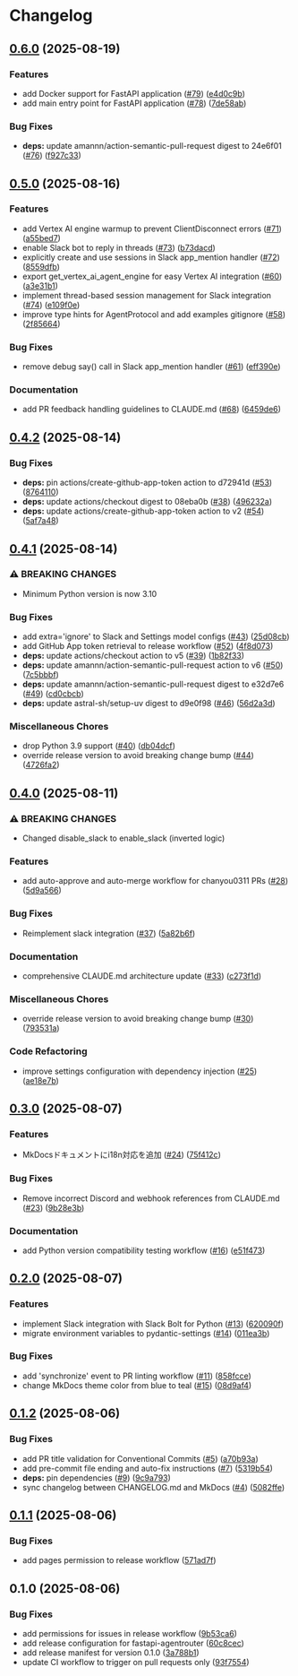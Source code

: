 # Changelog

## [0.6.0](https://github.com/chanyou0311/fastapi-agentrouter/compare/v0.5.0...v0.6.0) (2025-08-19)


### Features

* add Docker support for FastAPI application ([#79](https://github.com/chanyou0311/fastapi-agentrouter/issues/79)) ([e4d0c9b](https://github.com/chanyou0311/fastapi-agentrouter/commit/e4d0c9bee1cc32d43574d0f8309c8865feb636f0))
* add main entry point for FastAPI application ([#78](https://github.com/chanyou0311/fastapi-agentrouter/issues/78)) ([7de58ab](https://github.com/chanyou0311/fastapi-agentrouter/commit/7de58abbafb60dd4582899e878a5fff839b8b692))


### Bug Fixes

* **deps:** update amannn/action-semantic-pull-request digest to 24e6f01 ([#76](https://github.com/chanyou0311/fastapi-agentrouter/issues/76)) ([f927c33](https://github.com/chanyou0311/fastapi-agentrouter/commit/f927c33c93d24aa4762517747db0a2d2311bd85a))

## [0.5.0](https://github.com/chanyou0311/fastapi-agentrouter/compare/v0.4.2...v0.5.0) (2025-08-16)


### Features

* add Vertex AI engine warmup to prevent ClientDisconnect errors ([#71](https://github.com/chanyou0311/fastapi-agentrouter/issues/71)) ([a55bed7](https://github.com/chanyou0311/fastapi-agentrouter/commit/a55bed777e1b15ae8ae8e78bd3f7576923545ed5))
* enable Slack bot to reply in threads ([#73](https://github.com/chanyou0311/fastapi-agentrouter/issues/73)) ([b73dacd](https://github.com/chanyou0311/fastapi-agentrouter/commit/b73dacd3988036ba71e801d75dac81a5fc7aa2fa))
* explicitly create and use sessions in Slack app_mention handler ([#72](https://github.com/chanyou0311/fastapi-agentrouter/issues/72)) ([8559dfb](https://github.com/chanyou0311/fastapi-agentrouter/commit/8559dfba6abdf7ce6187132e56e05b3c538229e7))
* export get_vertex_ai_agent_engine for easy Vertex AI integration ([#60](https://github.com/chanyou0311/fastapi-agentrouter/issues/60)) ([a3e31b1](https://github.com/chanyou0311/fastapi-agentrouter/commit/a3e31b1e61e43f663096add62af6955c0a8d39e3))
* implement thread-based session management for Slack integration ([#74](https://github.com/chanyou0311/fastapi-agentrouter/issues/74)) ([e109f0e](https://github.com/chanyou0311/fastapi-agentrouter/commit/e109f0e2b332de220f4e21b1d3191097816a8ef8))
* improve type hints for AgentProtocol and add examples gitignore ([#58](https://github.com/chanyou0311/fastapi-agentrouter/issues/58)) ([2f85664](https://github.com/chanyou0311/fastapi-agentrouter/commit/2f85664c5274b38f70ae75b9dcf1db7adc4f757e))


### Bug Fixes

* remove debug say() call in Slack app_mention handler ([#61](https://github.com/chanyou0311/fastapi-agentrouter/issues/61)) ([eff390e](https://github.com/chanyou0311/fastapi-agentrouter/commit/eff390e20953dcd54a7ed202d2d60ed573949490))


### Documentation

* add PR feedback handling guidelines to CLAUDE.md ([#68](https://github.com/chanyou0311/fastapi-agentrouter/issues/68)) ([6459de6](https://github.com/chanyou0311/fastapi-agentrouter/commit/6459de68ebc98fa415992f7f06f0f10844155e9c))

## [0.4.2](https://github.com/chanyou0311/fastapi-agentrouter/compare/v0.4.1...v0.4.2) (2025-08-14)


### Bug Fixes

* **deps:** pin actions/create-github-app-token action to d72941d ([#53](https://github.com/chanyou0311/fastapi-agentrouter/issues/53)) ([8764110](https://github.com/chanyou0311/fastapi-agentrouter/commit/8764110343a6ef721576a0a15f8aed1143b18588))
* **deps:** update actions/checkout digest to 08eba0b ([#38](https://github.com/chanyou0311/fastapi-agentrouter/issues/38)) ([496232a](https://github.com/chanyou0311/fastapi-agentrouter/commit/496232a99cea9f4d50fc292b9f5bec3c0039e82c))
* **deps:** update actions/create-github-app-token action to v2 ([#54](https://github.com/chanyou0311/fastapi-agentrouter/issues/54)) ([5af7a48](https://github.com/chanyou0311/fastapi-agentrouter/commit/5af7a4812e6a98fe95b2d24ecc1f2a0c9400d8ed))

## [0.4.1](https://github.com/chanyou0311/fastapi-agentrouter/compare/v0.4.0...v0.4.1) (2025-08-14)


### ⚠ BREAKING CHANGES

* Minimum Python version is now 3.10

### Bug Fixes

* add extra='ignore' to Slack and Settings model configs ([#43](https://github.com/chanyou0311/fastapi-agentrouter/issues/43)) ([25d08cb](https://github.com/chanyou0311/fastapi-agentrouter/commit/25d08cbe67980425961e568870b3f9e0c7011711))
* add GitHub App token retrieval to release workflow ([#52](https://github.com/chanyou0311/fastapi-agentrouter/issues/52)) ([4f8d073](https://github.com/chanyou0311/fastapi-agentrouter/commit/4f8d07377c62ca4dfeb935ecf7f4975ddda9b10c))
* **deps:** update actions/checkout action to v5 ([#39](https://github.com/chanyou0311/fastapi-agentrouter/issues/39)) ([1b82f33](https://github.com/chanyou0311/fastapi-agentrouter/commit/1b82f33e1240c2e9102be0c746888d1441c5609a))
* **deps:** update amannn/action-semantic-pull-request action to v6 ([#50](https://github.com/chanyou0311/fastapi-agentrouter/issues/50)) ([7c5bbbf](https://github.com/chanyou0311/fastapi-agentrouter/commit/7c5bbbf2e8427057094a20220c5c9b7faf793c0f))
* **deps:** update amannn/action-semantic-pull-request digest to e32d7e6 ([#49](https://github.com/chanyou0311/fastapi-agentrouter/issues/49)) ([cd0cbcb](https://github.com/chanyou0311/fastapi-agentrouter/commit/cd0cbcb5455a0850a7c9c52879d45f79570c9d70))
* **deps:** update astral-sh/setup-uv digest to d9e0f98 ([#46](https://github.com/chanyou0311/fastapi-agentrouter/issues/46)) ([56d2a3d](https://github.com/chanyou0311/fastapi-agentrouter/commit/56d2a3d9be410829692bea99b395ebed573d24e3))


### Miscellaneous Chores

* drop Python 3.9 support ([#40](https://github.com/chanyou0311/fastapi-agentrouter/issues/40)) ([db04dcf](https://github.com/chanyou0311/fastapi-agentrouter/commit/db04dcfaa7c9f1091613e6f61d51a3d6dfdf7ab5))
* override release version to avoid breaking change bump ([#44](https://github.com/chanyou0311/fastapi-agentrouter/issues/44)) ([4726fa2](https://github.com/chanyou0311/fastapi-agentrouter/commit/4726fa26038f51cc240530d728ae982ab880bd17))

## [0.4.0](https://github.com/chanyou0311/fastapi-agentrouter/compare/v0.3.0...v0.4.0) (2025-08-11)


### ⚠ BREAKING CHANGES

* Changed disable_slack to enable_slack (inverted logic)

### Features

* add auto-approve and auto-merge workflow for chanyou0311 PRs ([#28](https://github.com/chanyou0311/fastapi-agentrouter/issues/28)) ([5d9a566](https://github.com/chanyou0311/fastapi-agentrouter/commit/5d9a5667d793fbdf5a70292537ed67120eb00b29))


### Bug Fixes

* Reimplement slack integration ([#37](https://github.com/chanyou0311/fastapi-agentrouter/issues/37)) ([5a82b6f](https://github.com/chanyou0311/fastapi-agentrouter/commit/5a82b6f2f96cb3b1190fbe6b4abe05c5696a25cd))


### Documentation

* comprehensive CLAUDE.md architecture update ([#33](https://github.com/chanyou0311/fastapi-agentrouter/issues/33)) ([c273f1d](https://github.com/chanyou0311/fastapi-agentrouter/commit/c273f1da10df1d8e886cdcf6744df66169b697dd))


### Miscellaneous Chores

* override release version to avoid breaking change bump ([#30](https://github.com/chanyou0311/fastapi-agentrouter/issues/30)) ([793531a](https://github.com/chanyou0311/fastapi-agentrouter/commit/793531a37f08baa02a0df9274851bf996e616a76))


### Code Refactoring

* improve settings configuration with dependency injection ([#25](https://github.com/chanyou0311/fastapi-agentrouter/issues/25)) ([ae18e7b](https://github.com/chanyou0311/fastapi-agentrouter/commit/ae18e7bf5e040e3a90247af70c841db91ab5a1f1))

## [0.3.0](https://github.com/chanyou0311/fastapi-agentrouter/compare/v0.2.0...v0.3.0) (2025-08-07)


### Features

* MkDocsドキュメントにi18n対応を追加 ([#24](https://github.com/chanyou0311/fastapi-agentrouter/issues/24)) ([75f412c](https://github.com/chanyou0311/fastapi-agentrouter/commit/75f412c31bd543e4e9c6a0eb827e30690a31f0ce))


### Bug Fixes

* Remove incorrect Discord and webhook references from CLAUDE.md ([#23](https://github.com/chanyou0311/fastapi-agentrouter/issues/23)) ([9b28e3b](https://github.com/chanyou0311/fastapi-agentrouter/commit/9b28e3b2f661fa0cd4306dd455f3bbc6df7d5c2a))


### Documentation

* add Python version compatibility testing workflow ([#16](https://github.com/chanyou0311/fastapi-agentrouter/issues/16)) ([e51f473](https://github.com/chanyou0311/fastapi-agentrouter/commit/e51f473bd7997e55c3b94f33340845a3bacc25c0))

## [0.2.0](https://github.com/chanyou0311/fastapi-agentrouter/compare/v0.1.2...v0.2.0) (2025-08-07)


### Features

* implement Slack integration with Slack Bolt for Python ([#13](https://github.com/chanyou0311/fastapi-agentrouter/issues/13)) ([620090f](https://github.com/chanyou0311/fastapi-agentrouter/commit/620090f0f575eb11fd529f0a815f0980e37728c3))
* migrate environment variables to pydantic-settings ([#14](https://github.com/chanyou0311/fastapi-agentrouter/issues/14)) ([011ea3b](https://github.com/chanyou0311/fastapi-agentrouter/commit/011ea3b298762b6c27a78586f0f94a966a86bff5))


### Bug Fixes

* add 'synchronize' event to PR linting workflow ([#11](https://github.com/chanyou0311/fastapi-agentrouter/issues/11)) ([858fcce](https://github.com/chanyou0311/fastapi-agentrouter/commit/858fcce5e29eb5d4c49aaa5f81a6caeb5dc4f240))
* change MkDocs theme color from blue to teal ([#15](https://github.com/chanyou0311/fastapi-agentrouter/issues/15)) ([08d9af4](https://github.com/chanyou0311/fastapi-agentrouter/commit/08d9af4d828a4d646f6ede4df6c286776bbd9dc4))

## [0.1.2](https://github.com/chanyou0311/fastapi-agentrouter/compare/v0.1.1...v0.1.2) (2025-08-06)


### Bug Fixes

* add PR title validation for Conventional Commits ([#5](https://github.com/chanyou0311/fastapi-agentrouter/issues/5)) ([a70b93a](https://github.com/chanyou0311/fastapi-agentrouter/commit/a70b93a01f46749010676b108d6599c125aa8295))
* add pre-commit file ending and auto-fix instructions ([#7](https://github.com/chanyou0311/fastapi-agentrouter/issues/7)) ([5319b54](https://github.com/chanyou0311/fastapi-agentrouter/commit/5319b54b87939047df23c4750c239a4b746ede2d))
* **deps:** pin dependencies ([#9](https://github.com/chanyou0311/fastapi-agentrouter/issues/9)) ([9c9a793](https://github.com/chanyou0311/fastapi-agentrouter/commit/9c9a7938cb0a786dd983586757a0edc677fc11a5))
* sync changelog between CHANGELOG.md and MkDocs ([#4](https://github.com/chanyou0311/fastapi-agentrouter/issues/4)) ([5082ffe](https://github.com/chanyou0311/fastapi-agentrouter/commit/5082ffeae202fab252d13e881299c6093c4e2c4e))

## [0.1.1](https://github.com/chanyou0311/fastapi-agentrouter/compare/v0.1.0...v0.1.1) (2025-08-06)


### Bug Fixes

* add pages permission to release workflow ([571ad7f](https://github.com/chanyou0311/fastapi-agentrouter/commit/571ad7f96d5e3d40b093b880f1b29ff17eef34e9))

## 0.1.0 (2025-08-06)


### Bug Fixes

* add permissions for issues in release workflow ([9b53ca6](https://github.com/chanyou0311/fastapi-agentrouter/commit/9b53ca6d477bd858578b09c98729cfd1051a15b0))
* add release configuration for fastapi-agentrouter ([60c8cec](https://github.com/chanyou0311/fastapi-agentrouter/commit/60c8cec02e7a83c65c6b1258c12353c2ef3af1de))
* add release manifest for version 0.1.0 ([3a788b1](https://github.com/chanyou0311/fastapi-agentrouter/commit/3a788b1151a50c652ff8390dd271abb1d0c93c51))
* update CI workflow to trigger on pull requests only ([93f7554](https://github.com/chanyou0311/fastapi-agentrouter/commit/93f7554846f081b120533dfb78df7d2e4764451f))
